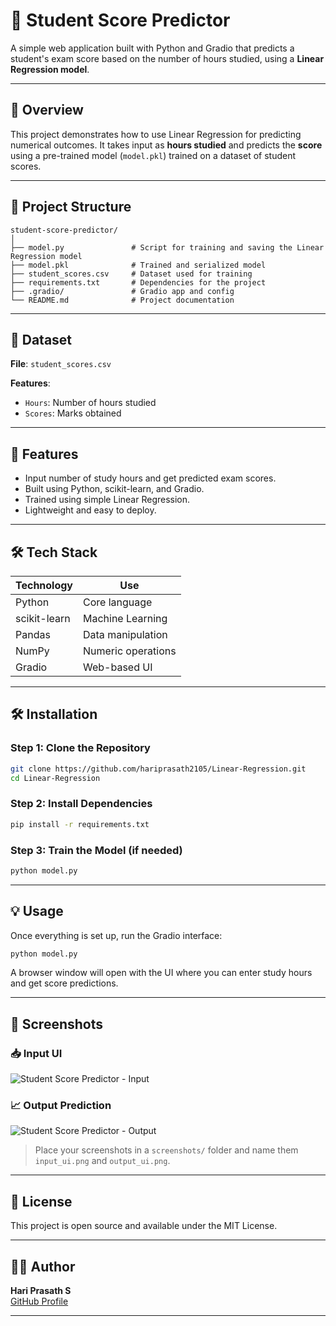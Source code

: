 
# 🎯 Student Score Predictor

A simple web application built with Python and Gradio that predicts a student's exam score based on the number of hours studied, using a **Linear Regression model**.

---

## 🧠 Overview

This project demonstrates how to use Linear Regression for predicting numerical outcomes. It takes input as **hours studied** and predicts the **score** using a pre-trained model (`model.pkl`) trained on a dataset of student scores.

---

## 📂 Project Structure

```
student-score-predictor/
│
├── model.py               # Script for training and saving the Linear Regression model
├── model.pkl              # Trained and serialized model
├── student_scores.csv     # Dataset used for training
├── requirements.txt       # Dependencies for the project
├── .gradio/               # Gradio app and config
└── README.md              # Project documentation
```

---

## 🧪 Dataset

**File**: `student_scores.csv`

**Features**:
- `Hours`: Number of hours studied
- `Scores`: Marks obtained

---

## 🚀 Features

- Input number of study hours and get predicted exam scores.
- Built using Python, scikit-learn, and Gradio.
- Trained using simple Linear Regression.
- Lightweight and easy to deploy.

---

## 🛠 Tech Stack

| Technology     | Use                  |
|----------------|----------------------|
| Python         | Core language        |
| scikit-learn   | Machine Learning     |
| Pandas         | Data manipulation    |
| NumPy          | Numeric operations   |
| Gradio         | Web-based UI         |

---

## 🛠 Installation

### Step 1: Clone the Repository
```bash
git clone https://github.com/hariprasath2105/Linear-Regression.git
cd Linear-Regression
```

### Step 2: Install Dependencies
```bash
pip install -r requirements.txt
```

### Step 3: Train the Model (if needed)
```bash
python model.py
```

---

## 💡 Usage

Once everything is set up, run the Gradio interface:

```bash
python model.py
```

A browser window will open with the UI where you can enter study hours and get score predictions.

---

## 📸 Screenshots

### 📥 Input UI
![Student Score Predictor - Input](./screenshots/input_ui.png)

### 📈 Output Prediction
![Student Score Predictor - Output](./screenshots/output_ui.png)

> Place your screenshots in a `screenshots/` folder and name them `input_ui.png` and `output_ui.png`.

---

## 📄 License

This project is open source and available under the MIT License.

---

## 🙋‍♂️ Author

**Hari Prasath S**  
[GitHub Profile](https://github.com/hariprasath2105)

---
